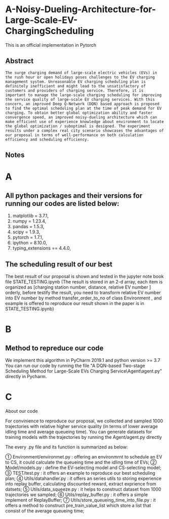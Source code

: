 # A-Noisy-Dueling-Architecture-for-Large-Scale-EV-ChargingScheduling
This is an official implementation in Pytorch


## Abstract
    The surge charging demand of large-scale electric vehicles (EVs) in the rush hour or open holidays poses challenges to the EV charging management system. Unreasonable EV charging scheduling plan is definitely inefficient and might lead to the unsatisfactory of customers and providers of charging service. Therefore, it is important to manage the large-scale charging scheduling for improving the service quality of large-scale EV charging services. With this concern, an improved Deep Q-Network (DQN) based approach is proposed to find the optimal scheduling plan at the time of peak demand for EV charging. To obtain better global optimization ability and faster convergence speed, an improved noisy-dueling architecture which can make efficient use of experience knowledge about environment to locate the global optimization / suboptimal is designed. The experiment results under a complex real city scenario showcases the advantages of our proposal in terms of well-performance on both calculation efficiency and scheduling efficiency.

## Notes

# A

## All python packages and their versions for running our codes are listed below:

1. matplotlib = 3.7.1,
2. numpy = 1.23.4,
3. pandas = 1.5.3,
4. scipy = 1.9.3,
5. pytorch = 1.7.1,
6. ipython = 8.10.0,
7. typing_extensions == 4.4.0,

## The scheduling result of our best

The best result of our proposal is shown and tested in the jupyter note book file STATE_TESTING.ipynb
(The result is stored in an 2-d array, each item is organized as [charging station number, distance, relative EV number ] orderly, before testify the result, you need to transform relative EV number into EV number by method transfer_order_to_no of class Environment , and example is offered to reproduce our result shown in the paper is in STATE_TESTING.ipynb)

# B

## Method to repreduce our code
We implement this algorithm in PyCharm 2019.1 and python version >= 3.7
You can run our code by running the  file "A DQN-based Two-stage Scheduling Method for Large-Scale EVs Charging Service\Agent\agent.py" directly in Pycharm.                       

# C

About our code

For convinience to reproduce our proposal, we collected and sampled 1000 trajectories with relative higher service quality (in terms of lower average idling time and average queueing time). You can generate datasets for training models with the trajectories by running the Agent/agent.py directly

The every .py file and its function is summarized as below:

①   Environment/environmet.py : offering an environmrnt to schedule an EV to CS, it could calculate the queueing time and the idling time of EVs;
②   Model/models.py : define the EV-selecting model and CS-selecting model;
③   TEST/test.py : it offers an example to reproduce our best scheduling plan;
④   Utils/datahandler.py : it offers an series utils to storing experience into replay buffer, calculating discounted reward, extract exprience from datsets;
⑤   Utils/data_squeeze.py : it helps to construct dataset from 1000 trajectories we sampled;
⑥   Utils/replay_buffer.py : it offers a simple implement of ReplayBuffer;
⑦   Utils/store_queueing_time_into_file.py : it offers a method to construct pre_train_value_list which store a list that consist of the average queueing time;
